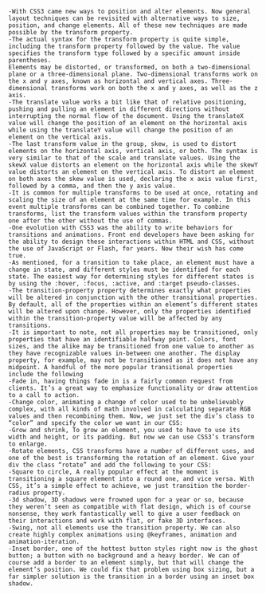 
    -With CSS3 came new ways to position and alter elements. Now general layout techniques can be revisited with alternative ways to size, position, and change elements. All of these new techniques are made possible by the transform property.
    -The actual syntax for the transform property is quite simple, including the transform property followed by the value. The value specifies the transform type followed by a specific amount inside parentheses.
    Elements may be distorted, or transformed, on both a two-dimensional plane or a three-dimensional plane. Two-dimensional transforms work on the x and y axes, known as horizontal and vertical axes. Three-dimensional transforms work on both the x and y axes, as well as the z axis.
    -The translate value works a bit like that of relative positioning, pushing and pulling an element in different directions without interrupting the normal flow of the document. Using the translateX value will change the position of an element on the horizontal axis while using the translateY value will change the position of an element on the vertical axis.
    -The last transform value in the group, skew, is used to distort elements on the horizontal axis, vertical axis, or both. The syntax is very similar to that of the scale and translate values. Using the skewX value distorts an element on the horizontal axis while the skewY value distorts an element on the vertical axis. To distort an element on both axes the skew value is used, declaring the x axis value first, followed by a comma, and then the y axis value.
    -It is common for multiple transforms to be used at once, rotating and scaling the size of an element at the same time for example. In this event multiple transforms can be combined together. To combine transforms, list the transform values within the transform property one after the other without the use of commas.
    -One evolution with CSS3 was the ability to write behaviors for transitions and animations. Front end developers have been asking for the ability to design these interactions within HTML and CSS, without the use of JavaScript or Flash, for years. Now their wish has come true.
    -As mentioned, for a transition to take place, an element must have a change in state, and different styles must be identified for each state. The easiest way for determining styles for different states is by using the :hover, :focus, :active, and :target pseudo-classes.
    -The transition-property property determines exactly what properties will be altered in conjunction with the other transitional properties. By default, all of the properties within an element’s different states will be altered upon change. However, only the properties identified within the transition-property value will be affected by any transitions.
    -It is important to note, not all properties may be transitioned, only properties that have an identifiable halfway point. Colors, font sizes, and the alike may be transitioned from one value to another as they have recognizable values in-between one another. The display property, for example, may not be transitioned as it does not have any midpoint. A handful of the more popular transitional properties include the following
    -Fade in, having things fade in is a fairly common request from clients. It’s a great way to emphasize functionality or draw attention to a call to action.
    -Change color, animating a change of color used to be unbelievably complex, with all kinds of math involved in calculating separate RGB values and then recombining them. Now, we just set the div’s class to “color” and specify the color we want in our CSS:
    -Grow and shrink, To grow an element, you used to have to use its width and height, or its padding. But now we can use CSS3’s transform to enlarge.
    -Rotate elements, CSS transforms have a number of different uses, and one of the best is transforming the rotation of an element. Give your div the class “rotate” and add the following to your CSS:
    -Square to circle, A really popular effect at the moment is transitioning a square element into a round one, and vice versa. With CSS, it’s a simple effect to achieve, we just transition the border-radius property.
    -3d shadow, 3D shadows were frowned upon for a year or so, because they weren’t seen as compatible with flat design, which is of course nonsense, they work fantastically well to give a user feedback on their interactions and work with flat, or fake 3D interfaces.
    -Swing, not all elements use the transition property. We can also create highly complex animations using @keyframes, animation and animation-iteration.
    -Inset border, one of the hottest button styles right now is the ghost button; a button with no background and a heavy border. We can of course add a border to an element simply, but that will change the element’s position. We could fix that problem using box sizing, but a far simpler solution is the transition in a border using an inset box shadow.